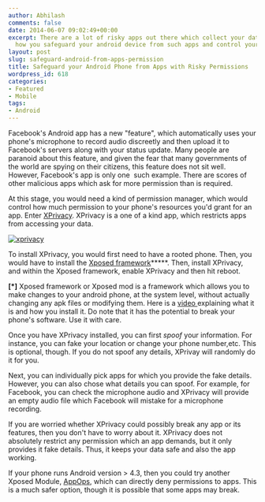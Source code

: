 ```yaml
---
author: Abhilash
comments: false
date: 2014-06-07 09:02:49+00:00
excerpt: There are a lot of risky apps out there which collect your data. Here is
  how you safeguard your android device from such apps and control your app permissions
layout: post
slug: safeguard-android-from-apps-permission
title: Safeguard your Android Phone from Apps with Risky Permissions
wordpress_id: 618
categories:
- Featured
- Mobile
tags:
- Android
---
```


Facebook's Android app has a new "feature", which automatically uses your phone's microphone to record audio discreetly and then upload it to Facebook's servers along with your status update. Many people are paranoid about this feature, and given the fear that many governments of the world are spying on their citizens, this feature does not sit well. However, Facebook's app is only one  such example. There are scores of other malicious apps which ask for more permission than is required.

At this stage, you would need a kind of permission manager, which would control how much permission to your phone's resources you'd grant for an app. Enter [XPrivacy](https://play.google.com/store/apps/details?id=biz.bokhorst.xprivacy.installer). XPrivacy is a one of a kind app, which restricts apps from accessing your data.

[![xprivacy](https://techcovered.github.io/images/xprivacy.png)](http://img.techcovered.org/tc/xprivacy.png)

To install XPrivacy, you would first need to have a rooted phone. Then, you would have to install the [Xposed framework](http://repo.xposed.info/module/de.robv.android.xposed.installer)*****. Then, install XPrivacy, and within the Xposed framework, enable XPrivacy and then hit reboot.

**[*]** Xposed framework or Xposed mod is a framework which allows you to make changes to your android phone, at the system level, without actually changing any apk files or modifying them. Here is a [video ](https://www.youtube.com/watch?v=uRR0Flqx9M8)explaining what it is and how you install it. Do note that it has the potential to break your phone's software. Use it with care.

Once you have XPrivacy installed, you can first _spoof_ your information. For instance, you can fake your location or change your phone number,etc. This is optional, though. If you do not spoof any details, XPrivay will randomly do it for you.

Next, you can individually pick apps for which you provide the fake details. However, you can also chose what details you can spoof. For example, for Facebook, you can check the microphone audio and XPrivacy will provide an empty audio file which Facebook will mistake for a microphone recording.

If you are worried whether XPrivacy could possibly break any app or its features, then you don't have to worry about it. XPrivacy does not absolutely restrict any permission which an app demands, but it only provides it fake details. Thus, it keeps your data safe and also the app working.

If your phone runs Android version > 4.3, then you could try another Xposed Module, [AppOps](http://forum.xda-developers.com/xposed/modules/xposed-appopsxposed-appops-4-3-t2564865), which can directly deny permissions to apps. This is a much safer option, though it is possible that some apps may break.
